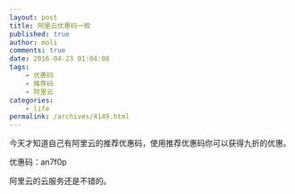 ```yaml
---
layout: post
title: 阿里云优惠码一枚
published: true
author: moli
comments: true
date: 2016-04-23 01:04:08
tags:
    - 优惠码
    - 推荐码
    - 阿里云
categories:
    - life
permalink: /archives/4149.html
---
```

今天才知道自己有阿里云的推荐优惠码，使用推荐优惠码你可以获得九折的优惠。

优惠码：an7f0p

阿里云的云服务还是不错的。